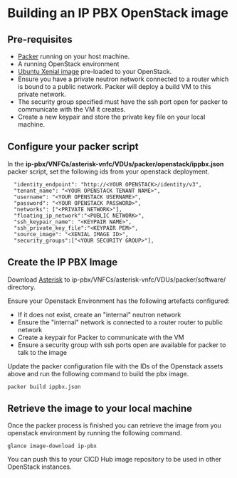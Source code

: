 # Building an IP PBX OpenStack image

## Pre-requisites

* [Packer](https://packer.io/) running on your host machine.
* A running OpenStack environment
* [Ubuntu Xenial image](http://cloud-images.ubuntu.com/xenial/current/xenial-server-cloudimg-amd64-disk1.img) pre-loaded to your OpenStack.
* Ensure you have a private neutron network connected to a router which is bound to a public network. Packer will deploy a build VM to this private network.
* The security group specified must have the ssh port open for packer to communicate with the VM it creates. 
* Create a new keypair and store the private key file on your local machine. 

## Configure your packer script

In the **ip-pbx/VNFCs/asterisk-vnfc/VDUs/packer/openstack/ippbx.json** packer script, set the following ids from your openstack deployment.

```
  "identity_endpoint": "http://<YOUR OPENSTACK>/identity/v3",
  "tenant_name": "<YOUR OPENSTACK TENANT NAME>",
  "username": "<YOUR OPENSTACK USERNAME>",
  "password": "<YOUR OPENSTACK PASSWORD>",
  "networks": ["<PRIVATE NETWORK>"],
  "floating_ip_network":"<PUBLIC NETWORK>",
  "ssh_keypair_name": "<KEYPAIR NAME>",
  "ssh_private_key_file":"<KEYPAIR PEM>", 
  "source_image": "<XENIAL IMAGE ID>",
  "security_groups":["<YOUR SECURITY GROUP>"],
```

## Create the IP PBX Image

Download [Asterisk](https://downloads.asterisk.org/pub/telephony/asterisk/old-releases/asterisk-14.7.8.tar.gz) to ip-pbx/VNFCs/asterisk-vnfc/VDUs/packer/software/ directory.

Ensure your Openstack Environment has the following artefacts configured:
* If it does not exist, create an "internal" neutron network
* Ensure the "internal" network is connected to a router router to public network
* Create a keypair for Packer to communicate with the VM
* Ensure a security group with ssh ports open are available for packer to talk to the image

Update the packer configuration file with the IDs of the Openstack assets above and run the following command to build the pbx image.

```
packer build ippbx.json
```

## Retrieve the image to your local machine

Once the packer process is finished you can retrieve the image from you openstack environment by running the following command. 

```
glance image-download ip-pbx
```

You can push this to your CICD Hub image repository to be used in other OpenStack instances.
